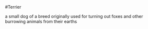 #Terrier

a small dog of a breed originally used for turning out foxes and other burrowing animals from their earths
